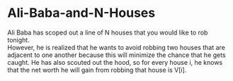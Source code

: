 # Ali-Baba-and-N-Houses
Ali Baba has scoped out a line of N houses that you would like to rob tonight.  
However, he is realized that he wants to avoid robbing two houses that are adjacent 
to one another because this will minimize the chance that he gets caught. He has
also scouted out the hood, so for every house i, he knows that the net worth he will 
gain from robbing that house is V[i].
